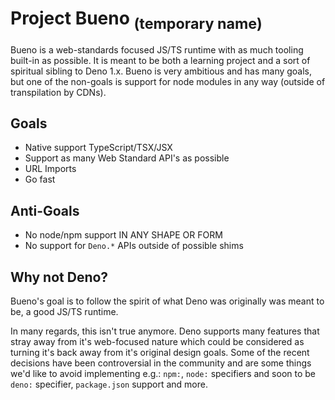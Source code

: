 # Project Bueno <sub>(temporary name)</sub>

Bueno is a web-standards focused JS/TS runtime with as much tooling built-in as
possible. It is meant to be both a learning project and a sort of spiritual
sibling to Deno 1.x. Bueno is very ambitious and has many goals, but one of the
non-goals is support for node modules in any way (outside of transpilation by
CDNs).

## Goals

- Native support TypeScript/TSX/JSX
- Support as many Web Standard API's as possible
- URL Imports
- Go fast

## Anti-Goals

- No node/npm support IN ANY SHAPE OR FORM
- No support for `Deno.*` APIs outside of possible shims

## Why not Deno?

Bueno's goal is to follow the spirit of what Deno was originally was meant to
be, a good JS/TS runtime.

In many regards, this isn't true anymore. Deno supports many features that stray
away from it's web-focused nature which could be considered as turning it's back
away from it's original design goals. Some of the recent decisions have been
controversial in the community and are some things we'd like to avoid
implementing e.g.: `npm:`, `node:` specifiers and soon to be `deno:` specifier,
`package.json` support and more.
